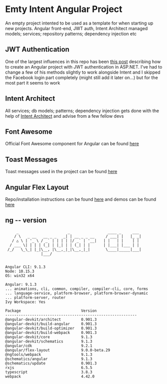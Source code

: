 # Emty Intent Angular Project
An empty project intented to be used as a template for when starting up new projects. Angular front-end, JWT auth, Intent Architect managed models; services; repository patterns; dependency injection etc

## JWT Authentication
One of the largest influences in this repo has been [this post](https://fullstackmark.com/post/13/jwt-authentication-with-aspnet-core-2-web-api-angular-5-net-core-identity-and-facebook-login) describing how to create an Angular project with JWT authentication in ASP.NET. I've had to change a few of his methods slightly to work alongside Intent and I skipped the Facebook login part completely (might still add it later on...) but for the most part it seems to work

## Intent Architect
All services; db models; patterns; dependency injection gets done with the help of [Intent Architect](https://github.com/IntentSoftware/IntentArchitect) and advise from a few fellow devs

## Font Awesome
Official Font Awesome component for Angular can be found [here](https://fontawesome.com/how-to-use/on-the-web/using-with/angular)

## Toast Messages
Toast messages used in the project can be found [here](https://www.npmjs.com/package/ngx-toastr)

## Angular Flex Layout
Repo/installation instructions can be found [here](https://github.com/angular/flex-layout) and demos can be found [here](https://tburleson-layouts-demos.firebaseapp.com/#/docs)

## ng -- version

```
     _                      _                 ____ _     ___
    / \   _ __   __ _ _   _| | __ _ _ __     / ___| |   |_ _|
   / △ \ | '_ \ / _` | | | | |/ _` | '__|   | |   | |    | |
  / ___ \| | | | (_| | |_| | | (_| | |      | |___| |___ | |
 /_/   \_\_| |_|\__, |\__,_|_|\__,_|_|       \____|_____|___|
                |___/
    

Angular CLI: 9.1.3
Node: 10.15.3
OS: win32 x64

Angular: 9.1.3
... animations, cli, common, compiler, compiler-cli, core, forms
... language-service, platform-browser, platform-browser-dynamic
... platform-server, router
Ivy Workspace: Yes

Package                           Version
-----------------------------------------------------------
@angular-devkit/architect         0.901.3
@angular-devkit/build-angular     0.901.3
@angular-devkit/build-optimizer   0.901.3
@angular-devkit/build-webpack     0.901.3
@angular-devkit/core              9.1.3
@angular-devkit/schematics        9.1.3
@angular/cdk                      9.2.1
@angular/flex-layout              9.0.0-beta.29
@ngtools/webpack                  9.1.3
@schematics/angular               9.1.3
@schematics/update                0.901.3
rxjs                              6.5.5
typescript                        3.8.3
webpack                           4.42.0

```
